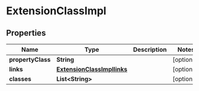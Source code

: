 
# ExtensionClassImpl

## Properties
Name | Type | Description | Notes
------------ | ------------- | ------------- | -------------
**propertyClass** | **String** |  |  [optional]
**links** | [**ExtensionClassImpllinks**](ExtensionClassImpllinks.md) |  |  [optional]
**classes** | **List&lt;String&gt;** |  |  [optional]



